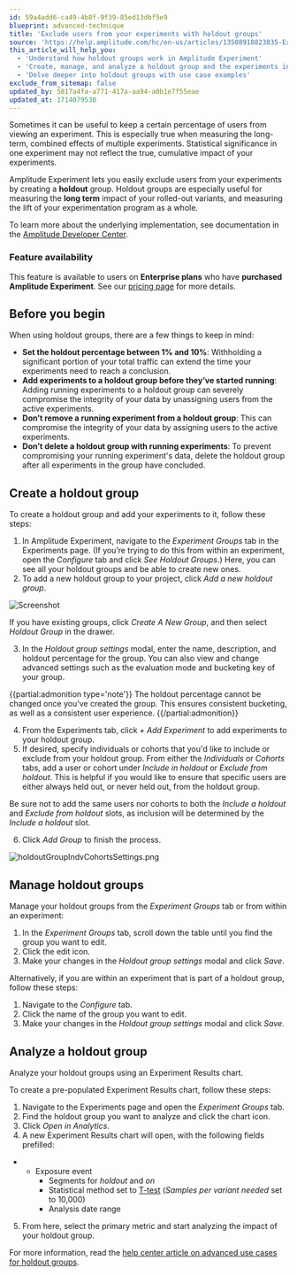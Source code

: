 ```yaml
---
id: 59a4add6-ca49-4b8f-9f39-85ed13dbf5e9
blueprint: advanced-technique
title: 'Exclude users from your experiments with holdout groups'
source: 'https://help.amplitude.com/hc/en-us/articles/13508918823835-Exclude-users-from-your-experiments-with-holdout-groups'
this_article_will_help_you:
  - 'Understand how holdout groups work in Amplitude Experiment'
  - 'Create, manage, and analyze a holdout group and the experiments in it'
  - 'Delve deeper into holdout groups with use case examples'
exclude_from_sitemap: false
updated_by: 5817a4fa-a771-417a-aa94-a0b1e7f55eae
updated_at: 1714079530
---
```

Sometimes it can be useful to keep a certain percentage of users from viewing an experiment. This is especially true when measuring the long-term, combined effects of multiple experiments. Statistical significance in one experiment may not reflect the true, cumulative impact of your experiments.

Amplitude Experiment lets you easily exclude users from your experiments by creating a **holdout** group. Holdout groups are especially useful for measuring the **long term** impact of your rolled-out variants, and measuring the lift of your experimentation program as a whole.

To learn more about the underlying implementation, see documentation in the [Amplitude Developer Center](https://www.docs.developers.amplitude.com/experiment/general/flag-dependencies).

### Feature availability

This feature is available to users on **Enterprise plans** who have **purchased Amplitude Experiment**. See our [pricing page](https://amplitude.com/pricing) for more details.

## Before you begin

When using holdout groups, there are a few things to keep in mind:

* **Set the holdout percentage between 1% and 10%**: Withholding a significant portion of your total traffic can extend the time your experiments need to reach a conclusion.
* **Add experiments to a holdout group before they’ve started running**: Adding running experiments to a holdout group can severely compromise the integrity of your data by unassigning users from the active experiments.
* **Don’t remove a running experiment from a holdout group**: This can compromise the integrity of your data by assigning users to the active experiments.
* **Don’t delete a holdout group with running experiments**: To prevent compromising your running experiment's data, delete the holdout group after all experiments in the group have concluded.

## Create a holdout group

To create a holdout group and add your experiments to it, follow these steps:

1. In Amplitude Experiment, navigate to the *Experiment Groups* tab in the Experiments page. (If you’re trying to do this from within an experiment, open the *Configure* tab and click *See Holdout Groups*.) Here, you can see all your holdout groups and be able to create new ones.
2. To add a new holdout group to your project, click *Add a new holdout group*.

![Screenshot](/output/img/advanced-techniques/screenshot.png)

If you have existing groups, click *Create A New Group*, and then select *Holdout Group* in the drawer.

3. In the *Holdout group settings* modal, enter the name, description, and holdout percentage for the group. You can also view and change advanced settings such as the evaluation mode and bucketing key of your group.

{{partial:admonition type='note'}}
The holdout percentage cannot be changed once you’ve created the group. This ensures consistent bucketing, as well as a consistent user experience.
{{/partial:admonition}}

4. From the Experiments tab, click *+ Add Experiment* to add experiments to your holdout group.
5. If desired, specify individuals or cohorts that you'd like to include or exclude from your holdout group. From either the *Individuals* or *Cohorts* tabs, add a user or cohort under *Include in holdout* or *Exclude from holdout*. This is helpful if you would like to ensure that specific users are either always held out, or never held out, from the holdout group.  
  
Be sure not to add the same users nor cohorts to both the *Include a holdout* and *Exclude from holdout* slots, as inclusion will be determined by the *Include a holdout* slot.

6. Click *Add Group* to finish the process.

![holdoutGroupIndvCohortsSettings.png](/output/img/advanced-techniques/holdoutgroupindvcohortssettings-png.png)

## Manage holdout groups

Manage your holdout groups from the *Experiment Groups* tab or from within an experiment:

1. In the *Experiment Groups* tab, scroll down the table until you find the group you want to edit.
2. Click the edit icon.
3. Make your changes in the *Holdout group settings* modal and click *Save*.

Alternatively, if you are within an experiment that is part of a holdout group, follow these steps: 

1. Navigate to the *Configure* tab.
2. Click the name of the group you want to edit.
3. Make your changes in the *Holdout group settings* modal and click *Save*.

## Analyze a holdout group

Analyze your holdout groups using an Experiment Results chart.

To create a pre-populated Experiment Results chart, follow these steps: 

1. Navigate to the Experiments page and open the *Experiment Groups* tab.
2. Find the holdout group you want to analyze and click the chart icon.
3. Click *Open in Analytics*.
4. A new Experiment Results chart will open, with the following fields prefilled:

* * Exposure event
	* Segments for *holdout* and *on*
	* Statistical method set to [T-test](/experiment/experiment-theory/analyze-with-t-test) (*Samples per variant needed* set to 10,000)
	* Analysis date range

5. From here, select the primary metric and start analyzing the impact of your holdout group.

For more information, read the [help center article on advanced use cases for holdout groups](/experiment/advanced-techniques/holdout-groups-advanced-use-cases).